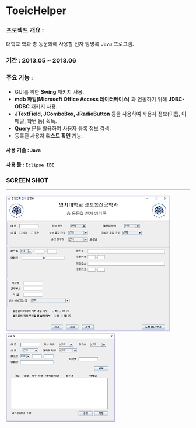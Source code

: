 # ToeicHelper

### 프로젝트 개요 :  
대학교 학과 총 동문회에 사용할 전자 방명록 Java 프로그램.

### 기간 : 2013.05 ~ 2013.06

### 주요 기능 :
- GUI를 위한 **Swing** 패키지 사용.
- **mdb 파일(Microsoft Office Access 데이터베이스)** 과 연동하기 위해 **JDBC-ODBC** 패키지 사용.
- **JTextField, JComboBox, JRadioButton** 등을 사용하여 사용자 정보(이름, 이메일, 학번 등) 획득.
- **Query** 문을 활용하여 사용자 등록 정보 검색.
- 등록된 사용자 **리스트 확인** 기능.

#### **사용 기술** : `Java`

#### **사용 툴** : `Eclipse IDE`

### SCREEN SHOT
-------

<img src="img/screen_shot_1.png" width="450px"> <img src="img/screen_shot_2.png" width="300px">
